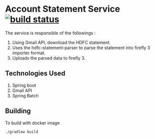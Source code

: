 # Account Statement Service [![build status](https://github.com/Sohardh/account-statement-service/actions/workflows/build.yml/badge.svg)](https://github.com/Sohardh/account-statement-service/actions/workflows/build.yml)

The service is responsible of the followings : 
1. Using Gmail API, download the HDFC statement.
2. Uses the hdfc-statement-parser to parse the statement into firefly 3 importer format.
3. Uploads the parsed data to firefly 3.

## Technologies Used
1. Spring boot
2. Gmail API
3. Spring Batch

## Building
To build with docker image
```shell
./gradlew build
```